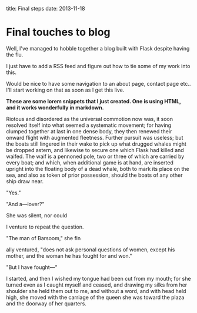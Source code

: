 title: Final steps
date: 2013-11-18

# Final touches to blog

Well, I've managed to hobble together a blog
built with Flask despite having the flu.

I just have to add a RSS feed and figure out how to tie some of my work into this.

Would be nice to have some navigation to an about page, contact page etc..
I'll start working on that as soon as I get this live.

__These are some lorem snippets that I just created. One is using HTML, and it works wonderfully
in markdown.__

Riotous and disordered as the universal commotion now was, it soon resolved itself into what seemed a systematic movement; for having clumped together at last in one dense body, they then renewed their onward flight with augmented fleetness. Further pursuit was useless; but the boats still lingered in their wake to pick up what drugged whales might be dropped astern, and likewise to secure one which Flask had killed and waifed. The waif is a pennoned pole, two or three of which are carried by every boat; and which, when additional game is at hand, are inserted upright into the floating body of a dead whale, both to mark its place on the sea, and also as token of prior possession, should the boats of any other ship draw near.

<p>"Yes."</p><p>"And a&mdash;lover?"</p><p>She was silent, nor could



I venture to repeat the question.</p><p>"The man of Barsoom," she fin

ally ventured, "does not ask personal questions of women, except his mother, and the woman he has fought for and won."</p><p>"But I have fought&mdash;"

 I started, and then I wished my tongue had been cut from my mouth; for she turned even as I caught myself and ceased, and drawing my silks from her shoulder she held them out to me, and without a word, and with head held high, she moved with the carriage of the queen she was toward the plaza and the doorway of her quarters.</p>
